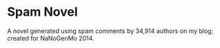 Spam Novel
=======================

A novel generated using spam comments by 34,914 authors on my blog; created for NaNoGenMo 2014.
